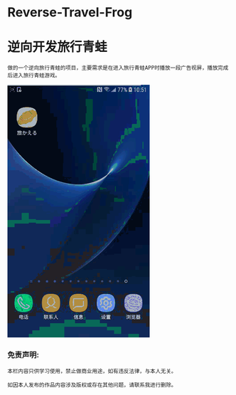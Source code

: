# Reverse-Travel-Frog
逆向开发旅行青蛙  
====
    做的一个逆向旅行青蛙的项目，主要需求是在进入旅行青蛙APP时播放一段广告视屏，播放完成后进入旅行青蛙游戏。
![image](https://github.com/taa1007/Res/blob/master/GifImage/lxqw.gif) 

### 免责声明:


`本栏内容只供学习使用，禁止做商业用途，如有违反法律，与本人无关。`

`如因本人发布的作品内容涉及版权或存在其他问题，请联系我进行删除。`
